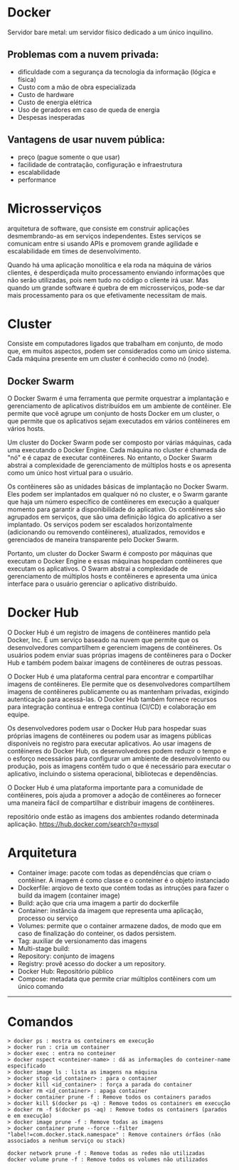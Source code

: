 # Docker

Servidor bare metal: um servidor físico dedicado a um único inquilino.

## Problemas com a nuvem privada:

- dificuldade com a segurança da tecnologia da informação (lógica e física)
- Custo com a mão de obra especializada
- Custo de hardware
- Custo de energia elétrica
- Uso de geradores em caso de queda de energia
- Despesas inesperadas

## Vantagens de usar nuvem pública:

- preço (pague somente o que usar)
- facilidade de contratação, configuração e infraestrutura
- escalabilidade
- performance

# Microsserviços

arquitetura de software, que consiste em construir aplicações desmembrando-as em serviços independentes. Estes serviços se comunicam entre si usando APIs e promovem grande agilidade e escalabilidade em times de desenvolvimento.

Quando há uma aplicação monolítica e ela roda na máquina de vários clientes, é desperdiçada muito processamento enviando informações que não serão utilizadas, pois nem tudo no código o cliente irá usar. Mas quando um grande software é quebra de em microsserviços, pode-se dar mais processamento para os que efetivamente necessitam de mais.

# Cluster

Consiste em computadores ligados que trabalham em conjunto, de modo que, em muitos aspectos, podem ser considerados como um único sistema. Cada máquina presente em um cluster é conhecido como nó (node).


## Docker Swarm

O Docker Swarm é uma ferramenta que permite orquestrar a implantação e gerenciamento de aplicativos distribuídos em um ambiente de contêiner. Ele permite que você agrupe um conjunto de hosts Docker em um cluster, o que permite que os aplicativos sejam executados em vários contêineres em vários hosts.

Um cluster do Docker Swarm pode ser composto por várias máquinas, cada uma executando o Docker Engine. Cada máquina no cluster é chamada de "nó" e é capaz de executar contêineres. No entanto, o Docker Swarm abstrai a complexidade de gerenciamento de múltiplos hosts e os apresenta como um único host virtual para o usuário.

Os contêineres são as unidades básicas de implantação no Docker Swarm. Eles podem ser implantados em qualquer nó no cluster, e o Swarm garante que haja um número específico de contêineres em execução a qualquer momento para garantir a disponibilidade do aplicativo. Os contêineres são agrupados em serviços, que são uma definição lógica do aplicativo a ser implantado. Os serviços podem ser escalados horizontalmente (adicionando ou removendo contêineres), atualizados, removidos e gerenciados de maneira transparente pelo Docker Swarm.

Portanto, um cluster do Docker Swarm é composto por máquinas que executam o Docker Engine e essas máquinas hospedam contêineres que executam os aplicativos. O Swarm abstrai a complexidade de gerenciamento de múltiplos hosts e contêineres e apresenta uma única interface para o usuário gerenciar o aplicativo distribuído.

# Docker Hub

O Docker Hub é um registro de imagens de contêineres mantido pela Docker, Inc. É um serviço baseado na nuvem que permite que os desenvolvedores compartilhem e gerenciem imagens de contêineres. Os usuários podem enviar suas próprias imagens de contêineres para o Docker Hub e também podem baixar imagens de contêineres de outras pessoas.

O Docker Hub é uma plataforma central para encontrar e compartilhar imagens de contêineres. Ele permite que os desenvolvedores compartilhem imagens de contêineres publicamente ou as mantenham privadas, exigindo autenticação para acessá-las. O Docker Hub também fornece recursos para integração contínua e entrega contínua (CI/CD) e colaboração em equipe.

Os desenvolvedores podem usar o Docker Hub para hospedar suas próprias imagens de contêineres ou podem usar as imagens públicas disponíveis no registro para executar aplicativos. Ao usar imagens de contêineres do Docker Hub, os desenvolvedores podem reduzir o tempo e o esforço necessários para configurar um ambiente de desenvolvimento ou produção, pois as imagens contêm tudo o que é necessário para executar o aplicativo, incluindo o sistema operacional, bibliotecas e dependências.

O Docker Hub é uma plataforma importante para a comunidade de contêineres, pois ajuda a promover a adoção de contêineres ao fornecer uma maneira fácil de compartilhar e distribuir imagens de contêineres.

repositório onde estão as imagens dos ambientes rodando determinada aplicação. <https://hub.docker.com/search?q=mysql>

# Arquitetura

- Container image: pacote com todas as dependências que criam o contêiner. A imagem é como classe e o conteiner é o objeto instanciado
- Dockerfile: arqiovo de texto que contém todas as intruções para fazer o build da imagem (container image)
- Build: ação que cria uma imagem a partir do dockerfile
- Container: instância da imagem que representa uma aplicação, processo ou serviço
- Volumes: permite que o container armazene dados, de modo que em caso de finalização do conteiner, os dados persistem.
- Tag: auxiliar de versionamento das imagens
- Multi-stage build: 
- Repository: conjunto de imagens
- Registry: provê acesso do docker a um repository.
- Docker Hub: Repositório público
- Compose: metadata que permite criar múltiplos contêiners com um único comando

--------------
# Comandos

    > docker ps : mostra os conteiners em execução
    > docker run : cria um container
    > docker exec : entra no conteiner
    > docker nspect <conteiner-name> : dá as informações do conteiner-name especificado
    > docker image ls : lista as imagens na máquina
    > docker stop <id_container> : para o container
    > docker kill <id_container> : força a parada do container
    > docker rm <id_container> : apaga container
    > docker container prune -f : Remove todos os containers parados
    > docker kill $(docker ps -q) : Remove todos os containers em execução
    > docker rm -f $(docker ps -aq) : Remove todos os containers (parados e em execução)
    > docker image prune -f : Remove todas as imagens
    > docker container prune --force --filter "label!=com.docker.stack.namespace" : Remove containers órfãos (não associados a nenhum serviço ou stack)
    
    docker network prune -f : Remove todas as redes não utilizadas
    docker volume prune -f : Remove todos os volumes não utilizados